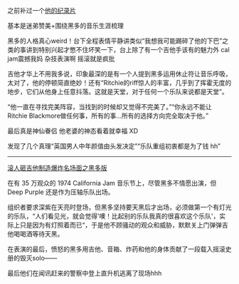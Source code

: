 之前补过一个[他的纪录片](https://movie.douban.com/subject/26819077/?dt_dapp=1)

基本是迷弟赞美+围绕黑多的音乐生涯梳理 

黑多的人格真心weird！台下全程表情平静讲类似“我想我可能踢碎了他的下巴”之类的事讲到特别兴起才憋不住坏笑一下，台上除了有一个吉他手该有的魅力外 cal jam震撼我妈 杂技表演啊 摇滚就是疯批

吉他才华上不用我多说，印象最深的是有一个人提到黑多运用休止符让音乐呼吸，太对了，他的停顿简直绝妙！还有“Ritchie的riff惊人的丰富，几乎到了挥霍无度的地步，它们从他身上任意抖落。这就是天堂，对于任何一个乐队来说都是天堂”。

“他一直在寻找完美阵容，当找到的时候却又觉得不完美了。”“你永远不能让Ritchie Blackmore做任何事，所有的事…所有的选择方向完全取决于他。”

最后真是神仙眷侣 他老婆的神态看着就幸福 XD

发现了几个真理“英国男人中年颜值由头发决定”“乐队重组初衷都是为了钱 hh”


---

[滚人砸吉他制造爆炸名场面之黑多版](https://www.bilibili.com/video/BV1gK4y1W7CF)

在有 35 万观众的 1974 California Jam 音乐节上，尽管黑多不情愿出演，但 Deep Purple 还是作为压轴乐队出场。

组织者要求深紫在天亮时登场，但黑多坚持要天黑后才出场，必须做第一个有灯光的乐队，“人们看见光，就会觉得'噢！比起别的乐队我真的很喜欢这个乐队'，实际上只是因为有灯照着而已“，于是他不顾骚动的观众和威胁，默默关上门弹弹吉他喝喝酒等待天黑。

在表演的最后，愤怒的黑多用吉他、音箱、炸药和他的身体贡献了一段载入摇滚史册的毁灭solo——

最后他们在闻讯赶来的警察中登上直升机逃离了现场hhh